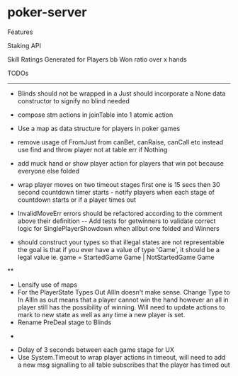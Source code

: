 # poker-server

Features

Staking API

Skill Ratings Generated for Players bb Won ratio over x hands

TODOs

***
- Blinds should not be wrapped in a Just should incorporate a None data constructor to signify no blind needed
- compose stm actions in joinTable into 1 atomic action 
- Use a map as data structure for players in poker games
- remove usage of FromJust from canBet, canRaise, canCall etc instead use find
  and throw player not at table err if Nothing
- add muck hand or show player action for players that win pot because everyone else folded
- wrap player moves on two timeout stages first one is 15 secs then 30 second countdown timer starts - notify players when each stage of countdown starts or if a player times out
- InvalidMoveErr errors should be refactored according to the comment above their definition
-- Add tests for getwinners to validate correct logic for SinglePlayerShowdown when allbut one folded and Winners 

- should construct your types so that illegal states are not representable
the goal is that if you ever have a value of type 'Game', it should be a legal value
ie.  game = StartedGame Game | NotStartedGame Game

**
- Lensify use of maps
- For the PlayerState Types Out AllIn doesn't make sense. Change Type to In AllIn
as out means that a player cannot win the hand however an all in player still has
the possibility of winning. Will need to update actions to mark to new state as well
as any time a new player is set.
- Rename PreDeal stage to Blinds

*
- Delay of 3 seconds between each game stage for UX
- Use System.Timeout to wrap player actions in timeout, will need to add a new msg signalling
  to all table subscribes that the player has timed out